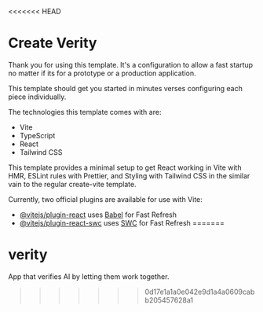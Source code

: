 <<<<<<< HEAD
# Create Verity
Thank you for using this template. It's a configuration to allow a fast startup no matter if its for a prototype
or a production application.

This template should get you started in minutes verses configuring each piece individually.

The technologies this template comes with are: 
- Vite 
- TypeScript
- React 
- Tailwind CSS

This template provides a minimal setup to get React working in Vite with HMR, 
ESLint rules with Prettier, and Styling with Tailwind CSS in the similar vain to the regular create-vite template.

Currently, two official plugins are available for use with Vite:

- [@vitejs/plugin-react](https://github.com/vitejs/vite-plugin-react/blob/main/packages/plugin-react/README.md) uses [Babel](https://babeljs.io/) for Fast Refresh
- [@vitejs/plugin-react-swc](https://github.com/vitejs/vite-plugin-react-swc) uses [SWC](https://swc.rs/) for Fast Refresh
=======
# verity
App that verifies AI by letting them work together.
>>>>>>> 0d17e1a1a0e042e9d1a4a0609cabb205457628a1
